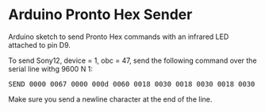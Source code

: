 Arduino Pronto Hex Sender
=========================

Arduino sketch to send Pronto Hex commands with an infrared LED attached to pin D9.

To send Sony12, device = 1, obc = 47, send the following command over the serial line withg 9600 N 1:
<pre>
SEND 0000 0067 0000 000d 0060 0018 0030 0018 0030 0018 0030 0018 0030 0018 0018 0018 0030 0018 0018 0018 0030 0018 0018 0018 0018 0018 0018 0018 0018 03de
</pre>

Make sure you send a newline character at the end of the line.
